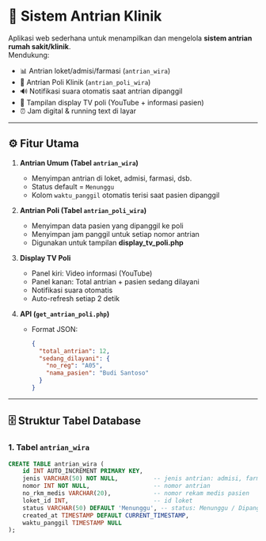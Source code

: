 # 🏥 Sistem Antrian Klinik

Aplikasi web sederhana untuk menampilkan dan mengelola **sistem antrian rumah sakit/klinik**.  
Mendukung:
- 📊 Antrian loket/admisi/farmasi (`antrian_wira`)
- 🏥 Antrian Poli Klinik (`antrian_poli_wira`)
- 🔊 Notifikasi suara otomatis saat antrian dipanggil
- 🎥 Tampilan display TV poli (YouTube + informasi pasien)
- ⏰ Jam digital & running text di layar

---

## ⚙️ Fitur Utama
1. **Antrian Umum (Tabel `antrian_wira`)**
   - Menyimpan antrian di loket, admisi, farmasi, dsb.
   - Status default = `Menunggu`
   - Kolom `waktu_panggil` otomatis terisi saat pasien dipanggil

2. **Antrian Poli (Tabel `antrian_poli_wira`)**
   - Menyimpan data pasien yang dipanggil ke poli
   - Menyimpan jam panggil untuk setiap nomor antrian
   - Digunakan untuk tampilan **display_tv_poli.php**

3. **Display TV Poli**
   - Panel kiri: Video informasi (YouTube)
   - Panel kanan: Total antrian + pasien sedang dilayani
   - Notifikasi suara otomatis
   - Auto-refresh setiap 2 detik

4. **API (`get_antrian_poli.php`)**
   - Format JSON:
     ```json
     {
       "total_antrian": 12,
       "sedang_dilayani": {
         "no_reg": "A05",
         "nama_pasien": "Budi Santoso"
       }
     }
     ```

---

## 🗄️ Struktur Tabel Database

### 1. Tabel `antrian_wira`
```sql
CREATE TABLE antrian_wira (
    id INT AUTO_INCREMENT PRIMARY KEY,
    jenis VARCHAR(50) NOT NULL,          -- jenis antrian: admisi, farmasi, dll
    nomor INT NOT NULL,                  -- nomor antrian
    no_rkm_medis VARCHAR(20),            -- nomor rekam medis pasien
    loket_id INT,                        -- id loket
    status VARCHAR(50) DEFAULT 'Menunggu', -- status: Menunggu / Dipanggil / Selesai
    created_at TIMESTAMP DEFAULT CURRENT_TIMESTAMP,
    waktu_panggil TIMESTAMP NULL
);
